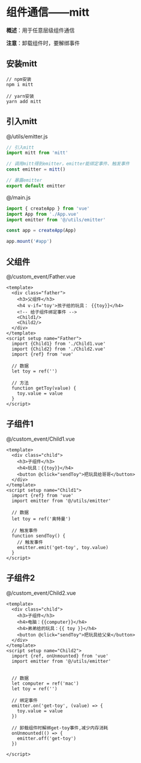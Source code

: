 # 组件通信——mitt

**概述**：用于任意层级组件通信

**注意**：卸载组件时，要解绑事件



## 安装mitt

```
// npm安装
npm i mitt

// yarn安装
yarn add mitt
```



## 引入mitt

@/utils/emitter.js

```javascript
// 引入mitt
import mitt from 'mitt'

// 调用mitt得到emitter，emitter能绑定事件、触发事件
const emitter = mitt()

// 暴露emitter
export default emitter
```

@/main.js

```javascript
import { createApp } from 'vue'
import App from './App.vue'
import emitter from '@/utils/emitter'

const app = createApp(App)

app.mount('#app')
```



## 父组件

@/custom_event/Father.vue

```vue
<template>
  <div class="father">
    <h3>父组件</h3>
    <h4 v-if='toy'>孩子给的玩具： {{toy}}</h4>
    <!-- 给子组件绑定事件 -->
    <Child1/>
    <Child2/>
  </div>
</template>
<script setup name="Father">
  import {Child1} from './Child1.vue'
  import {Child2} from './Child2.vue'
  import {ref} from 'vue'
  
  // 数据
  let toy = ref('')
  
  // 方法
  function getToy(value) {
    toy.value = value
  }
</script>
```



## 子组件1

@/custom_event/Child1.vue

```vue
<template>
  <div class="child">
    <h3>子组件</h3>
    <h4>玩具：{{toy}}</h4>
    <button @click="sendToy">把玩具给哥哥</button>
  </div>
</template>
<script setup name="Child1">
  import {ref} from 'vue'
  import emitter from '@/utils/emitter'
  
  // 数据
  let toy = ref('奥特曼')
  
  // 触发事件
  function sendToy() {
    // 触发事件
    emitter.emit('get-toy', toy.value)
  }
</script>
```



## 子组件2

@/custom_event/Child2.vue

```vue
<template>
  <div class="child">
    <h3>子组件</h3>
    <h4>电脑：{{computer}}</h4>
    <h4>弟弟给的玩具：{{ toy }}</h4>
    <button @click="sendToy">把玩具给父亲</button>
  </div>
</template>
<script setup name="Child2">
  import {ref, onUnmounted} from 'vue'
  import emitter from '@/utils/emitter'

  
  // 数据
  let computer = ref('mac')
  let toy = ref('')
  
  // 绑定事件
  emitter.on('get-toy', (value) => {
    toy.value = value
  })
  
  // 卸载组件时解绑get-toy事件,减少内存消耗
  onUnmounted(() => {
    emitter.off('get-toy')
  })
  
</script>
```

